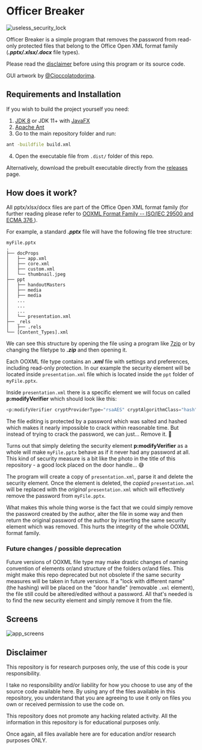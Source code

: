 <h1> Officer Breaker</h1>

![useless_security_lock](readme/useless_lock.png)

Officer Breaker is a simple program that removes the password from read-only protected files that belong to the Office Open XML format family (***.pptx/.xlsx/.docx*** file types). 

Please read the [disclaimer](#disclaimer)  before using this program or its source code.

GUI artwork by [@Cioccolatodorima](https://twitter.com/cioccolato_kun).

## Requirements and Installation
If you wish to build the project yourself you need:
1. [JDK 8](https://openjdk.org) or JDK 11+ with [JavaFX](https://openjfx.io)
2. [Apache Ant ](https://ant.apache.org)
3. Go to the main repository folder and run:
```bash
ant -buildfile build.xml
```
4. Open the executable file from ```.dist/``` folder of this repo.

Alternatively, download the prebuilt executable directly from the [releases](https://github.com/nedlir/OfficerBreaker/releases) page.

## How does it work?
All pptx/xlsx/docx files are part of the Office Open XML format family (for further reading please refer to [OOXML Format Family -- ISO/IEC 29500 and ECMA 376
](https://www.loc.gov/preservation/digital/formats/fdd/fdd000395.shtml)).


For example, a standard ***.pptx*** file will have the following file tree structure:
```
myFile.pptx
.
├── docProps
│   ├── app.xml
│   ├── core.xml
│   ├── custom.xml
│   └── thumbnail.jpeg
├── ppt
│   ├── handoutMasters
│   ├── media
│   ├── media
│   ...
│   ...
│   ...
│   └── presentation.xml
├── _rels
│   ├── .rels
└── [Content_Types].xml
```
We can see this structure by opening the file using a program like [7zip](https://www.7-zip.org/) or by changing the filetype to ***.zip*** and then opening it.

Each OOXML file type contains an ***.xml*** file with settings and preferences, including read-only protection. In our example the security element will be located inside ```presentation.xml``` file which is located inside the ```ppt``` folder of ```myFile.pptx```.

Inside ```presentation.xml``` there is a specific element we will focus on called **p:modifyVerifier** which should look like this:

```python
<p:modifyVerifier cryptProviderType="rsaAES" cryptAlgorithmClass="hash" cryptAlgorithmType="typeAny" cryptAlgorithmSid="14" spinCount="100000" saltData="3R1lmtJocEj5GzEGRn3MHA==" hashData="iR0jIUtVcGsTx62z/hqcbzaReLJemv$eZyqTlpWhl0Lph+osBKEiEYmyReJHmypMy6wj+VFmDGuNZvsMA9tX9g=="/>
```
The file editing is protected by a password which was salted and hashed which makes it nearly impossible to crack within reasonable time. But instead of trying to crack the password, we can just... Remove it. :shrug:

Turns out that simply deleting the security element **p:modifyVerifier** as a whole will make ```myFile.pptx``` behave as if it never had any password at all. This kind of security measure is a bit like the photo in the title of this repository - a good lock placed on the door handle... :sweat_smile:


The program will create a copy of ```presentation.xml```, parse it and delete the security element. Once the element is deleted, the *copied* ```presentation.xml``` will be replaced with the *original* ```presentation.xml``` which will effectively remove the password from ```myFile.pptx```.

What makes this whole thing worse is the fact that we could simply remove the password created by the author, alter the file in some way and then return the original password of the author by inserting the same security element which was removed. This hurts the integrity of the whole OOXML format family.

### Future changes / possible deprecation

Future versions of OOXML file type may make drastic changes of naming convention of elements or/and structure of the folders or/and files. This might make this repo deprecated but not obsolete if the same security measures will be taken in future versions.
If a "lock with different name" (the hashing) will be placed on the "door handle" (removable ```.xml``` element), the file still could be altered/edited without a password. All that's needed is to find the new security element and simply remove it from the file.

## Screens
![app_screens](readme/app.gif)

## Disclaimer
This repository is for research purposes only, the use of this code is your responsibility.

I take no responsibility and/or liability for how you choose to use any of the source code available here. By using any of the files available in this repository, you understand that you are agreeing to use it only on files you own or received permission to use the code on. 

This repository does not promote any hacking related activity. All the information in this repository is for educational purposes only.

Once again, all files available here are for education and/or research purposes ONLY.
